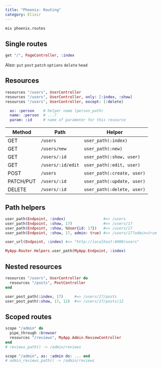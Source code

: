 ```yaml
---
title: "Phoenix: Routing"
category: Elixir
---
```


```sh
mix phoenix.routes
```

## Single routes

```elixir
get "/", PageController, :index
```

Also: `put` `post` `patch` `options` `delete` `head`

## Resources

```elixir
resources "/users", UserController
resources "/users", UserController, only: [:index, :show]
resources "/users", UserController, except: [:delete]

  as: :person    # helper name (person_path)
  name: :person  # ...?
  param: :id     # name of parameter for this resource

```

| Method    | Path              | Helper                     |
| ----      | ----              | ----                       |
| GET       | `/users`          | `user_path(:index)`        |
| GET       | `/users/new`      | `user_path(:new)`          |
| GET       | `/users/:id`      | `user_path(:show, user)`   |
| GET       | `/users/:id/edit` | `user_path(:edit, user)`   |
| POST      | `/users`          | `user_path(:create, user)` |
| PATCH/PUT | `/users/:id`      | `user_path(:update, user)` |
| DELETE    | `/users/:id`      | `user_path(:delete, user)` |

## Path helpers

```elixir
user_path(Endpoint, :index)                 #=> /users
user_path(Endpoint, :show, 17)              #=> /users/17
user_path(Endpoint, :show, %User{id: 17})   #=> /users/17
user_path(Endpoint, :show, 17, admin: true) #=> /users/17?admin=true

user_url(Endpoint, :index) #=> "http://localhost:4000/users"
```

```elixir
MyApp.Router.Helpers.user_path(MyApp.Endpoint, :index)
```

## Nested resources

```elixir
resources "/users", UserController do
  resources "/posts", PostController
end

user_post_path(:index, 17)     #=> /users/17/posts
user_post_path(:show, 17, 12)  #=> /users/17/posts/12
```

## Scoped routes

```elixir
scope "/admin" do
  pipe_through :browser
  resources "/reviews", MyApp.Admin.ReviewController
end
# reviews_path() -> /admin/reviews
```

```elixir
scope "/admin", as: :admin do: ... end
# admin_reviews_path() -> /admin/reviews
```
